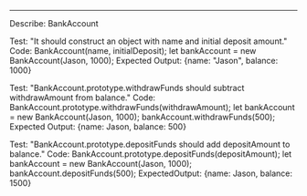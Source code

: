 -----------------------------

<!-- Tests -->

Describe: BankAccount

Test: "It should construct an object with name and initial deposit amount."
Code:
BankAccount(name, initialDeposit);
let bankAccount = new BankAccount(Jason, 1000);
Expected Output: {name: "Jason", balance: 1000}

Test: "BankAccount.prototype.withdrawFunds should subtract withdrawAmount from balance."
Code:
BankAccount.prototype.withdrawFunds(withdrawAmount);
let bankAccount = new BankAccount(Jason, 1000);
bankAccount.withdrawFunds(500);
Expected Output: {name: Jason, balance: 500}

Test: "BankAccount.prototype.depositFunds should add depositAmount to balance."
Code:
BankAccount.prototype.depositFunds(depositAmount);
let bankAccount = new BankAccount(Jason, 1000);
bankAccount.depositFunds(500);
ExpectedOutput: {name: Jason, balance: 1500}
